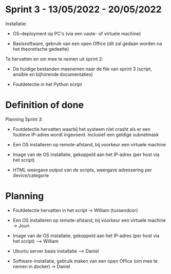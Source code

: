 # Sprint 3 - 13/05/2022 - 20/05/2022

Installatie:

-	OS-deployment op PC's (via een vaste- of virtuele machine)

-	Basissoftware, gebruik van een open Office (dit zal gedaan worden na het theoretische gedeelte)

Te hervatten en om mee te nemen uit sprint 2:

-	De huidige bestanden meenemen naar de file van sprint 3 (script, ansible en bijhorende documentaties)

-	Foutdetectie in het Python script

# Definition of done

Planning Sprint 3:

-	Foutdetectie hervatten waarbij het systeem niet crasht als er een foutieve IP-adres wordt ingevoerd.
	Inclusief een geldige subnetmask

-	Een OS installeren op remote-afstand, bij voorkeur een virtuele machine 
	
-	Image van de OS installatie, gekoppeld aan het IP-adres (per host via het script) 

-	HTML weergave output van de scripts, weergave adressering per device/categorie

# Planning

-	Foutdetectie hervatten in het script -> William (tussendoor)

-	Een OS installeren op remote-afstand, bij voorkeur een virtuele machine -> Jouri

-	Image van de OS installatie, gekoppeld aan het IP-adres (per host via het script) –> William

-	Ubuntu server basis installatie –> Daniel

-	Software-installatie, gebruik maken van een open Office (om mee te nemen in docker) -> Daniel

